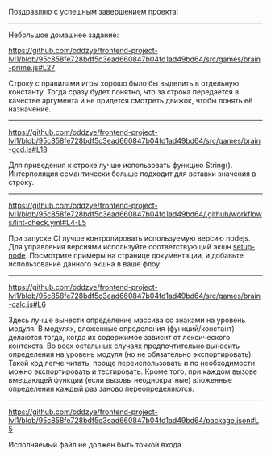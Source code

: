 Поздравляю с успешным завершением проекта!

---

Небольшое домашнее задание:

https://github.com/oddzye/frontend-project-lvl1/blob/95c858fe728bdf5c3ead660847b04fd1ad49bd64/src/games/brain-prime.js#L27

Строку с правилами игры хорошо было бы выделить в отдельную константу. Тогда сразу будет понятно, что за строка передается в качестве аргумента и не придется смотреть движок, чтобы понять её назначение.

---

https://github.com/oddzye/frontend-project-lvl1/blob/95c858fe728bdf5c3ead660847b04fd1ad49bd64/src/games/brain-gcd.js#L18

Для приведения к строке лучше использовать функцию String(). Интерполяция семантически больше подходит для вставки значения в строку.


---

https://github.com/oddzye/frontend-project-lvl1/blob/95c858fe728bdf5c3ead660847b04fd1ad49bd64/.github/workflows/lint-check.yml#L4-L5

При запуске CI лучше контролировать используемую версию  nodejs. Для управления версиями используйте соответствующий экшн [setup-node](https://github.com/actions/setup-node). Посмотрите примеры на странице документации, и добавьте использование данного экшна в ваше флоу.


---

https://github.com/oddzye/frontend-project-lvl1/blob/95c858fe728bdf5c3ead660847b04fd1ad49bd64/src/games/brain-calc.js#L6

Здесь лучше вынести определение массива со знаками на уровень модуля. В модулях, вложенные определения (функций/констант) делаются тогда, когда их содержимое зависит от лексического контекста. Во всех остальных случаях предпочтительно выносить определения на уровень модуля (но не обязательно экспортировать). Такой код легче читать, проще переиспользовать и по необходимости можно экспортировать и тестировать. Кроме того, при каждом вызове вмещающей функции (если вызовы неоднократные) вложенные определения каждый раз заново переопределяются.


---

https://github.com/oddzye/frontend-project-lvl1/blob/95c858fe728bdf5c3ead660847b04fd1ad49bd64/package.json#L5

Исполняемый файл не должен быть точкой входа